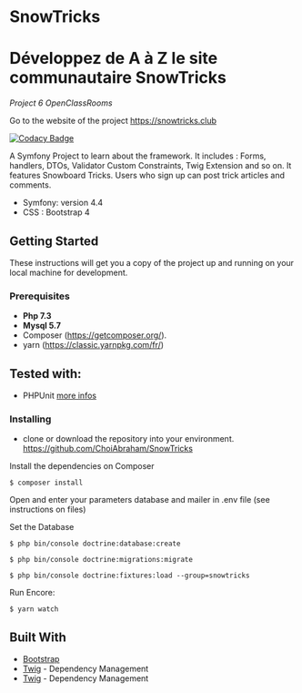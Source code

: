 # SnowTricks

Développez de A à Z le site communautaire SnowTricks
==========
*Project 6 OpenClassRooms*

Go to the website of the project
https://snowtricks.club

[![Codacy Badge](https://api.codacy.com/project/badge/Grade/ca80d580d8ee4e8b9ce3659c91894bc8)](https://www.codacy.com/manual/choi.abri/SnowTricks?utm_source=github.com&amp;utm_medium=referral&amp;utm_content=ChoiAbraham/SnowTricks&amp;utm_campaign=Badge_Grade)

A Symfony Project to learn about the framework. It includes : Forms, handlers, DTOs, Validator Custom Constraints, Twig Extension and so on. 
It features Snowboard Tricks. Users who sign up can post trick articles and comments.

* Symfony: version 4.4
* CSS : Bootstrap 4

## Getting Started

These instructions will get you a copy of the project up and running on your local machine for development.

### Prerequisites

* **Php 7.3**
* **Mysql 5.7**
* Composer (https://getcomposer.org/).
* yarn (https://classic.yarnpkg.com/fr/)

## Tested with:
- PHPUnit [more infos](https://phpunit.de/)

### Installing

- clone or download the repository into your environment. https://github.com/ChoiAbraham/SnowTricks

Install the dependencies on Composer
```
$ composer install
```
Open and enter your parameters database and mailer in .env file (see instructions on files)

Set the Database

```
$ php bin/console doctrine:database:create
```
```
$ php bin/console doctrine:migrations:migrate
```
```
$ php bin/console doctrine:fixtures:load --group=snowtricks
```
Run Encore:
```
$ yarn watch
```

## Built With

* [Bootstrap](https://getbootstrap.com/)
* [Twig](https://twig.symfony.com/) - Dependency Management
* [Twig](https://twig.symfony.com/) - Dependency Management

